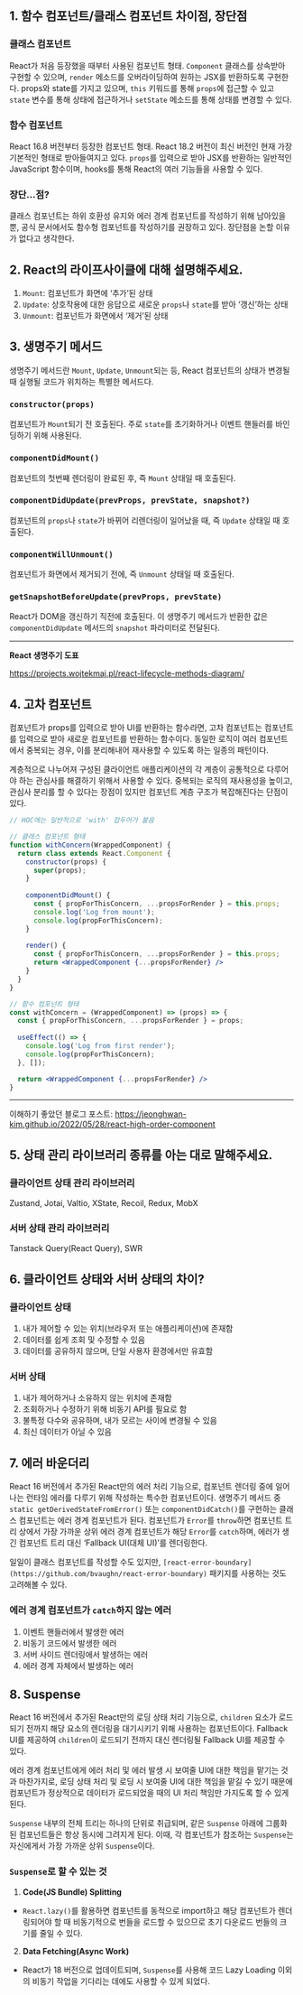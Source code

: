 ## 1. 함수 컴포넌트/클래스 컴포넌트 차이점, 장단점
### 클래스 컴포넌트
React가 처음 등장했을 때부터 사용된 컴포넌트 형태. `Component` 클래스를 상속받아 구현할 수 있으며, `render` 메소드를 오버라이딩하여 원하는 JSX를 반환하도록 구현한다. props와 state를 가지고 있으며, `this` 키워드를 통해 `props`에 접근할 수 있고 `state` 변수를 통해 상태에 접근하거나 `setState` 메소드를 통해 상태를 변경할 수 있다.

### 함수 컴포넌트
React 16.8 버전부터 등장한 컴포넌트 형태. React 18.2 버전이 최신 버전인 현재 가장 기본적인 형태로 받아들여지고 있다. `props`를 입력으로 받아 JSX를 반환하는 일반적인 JavaScript 함수이며, hooks를 통해 React의 여러 기능들을 사용할 수 있다.

### 장단…점?
클래스 컴포넌트는 하위 호환성 유지와 에러 경계 컴포넌트를 작성하기 위해 남아있을 뿐, 공식 문서에서도 함수형 컴포넌트를 작성하기를 권장하고 있다. 장단점을 논할 이유가 없다고 생각한다.

## 2. React의 라이프사이클에 대해 설명해주세요.
1. `Mount`: 컴포넌트가 화면에 ‘추가’된 상태
2. `Update`: 상호작용에 대한 응답으로 새로운 `props`나 `state`를 받아 ‘갱신’하는 상태
3. `Unmount`: 컴포넌트가 화면에서 ‘제거’된 상태

## 3. 생명주기 메서드
생명주기 메서드란 `Mount`, `Update`, `Unmount`되는 등, React 컴포넌트의 상태가 변경될 때 실행될 코드가 위치하는 특별한 메서드다.

### `constructor(props)`
컴포넌트가 `Mount`되기 전 호출된다. 주로 `state`를 초기화하거나 이벤트 핸들러를 바인딩하기 위해 사용된다.

### `componentDidMount()`
컴포넌트의 첫번째 렌더링이 완료된 후, 즉 `Mount` 상태일 때 호출된다. 

### `componentDidUpdate(prevProps, prevState, snapshot?)`
컴포넌트의 `props`나 `state`가 바뀌어 리렌더링이 일어났을 때, 즉 `Update` 상태일 때 호출된다.

### `componentWillUnmount()`
컴포넌트가 화면에서 제거되기 전에, 즉 `Unmount` 상태일 때 호출된다.

### `getSnapshotBeforeUpdate(prevProps, prevState)`
React가 DOM을 갱신하기 직전에 호출된다. 이 생명주기 메서드가 반환한 값은 `componentDidUpdate` 메서드의 `snapshot` 파라미터로 전달된다.

---

**React 생명주기 도표**

https://projects.wojtekmaj.pl/react-lifecycle-methods-diagram/

## 4. 고차 컴포넌트
컴포넌트가 props를 입력으로 받아 UI를 반환하는 함수라면, 고차 컴포넌트는 컴포넌트를 입력으로 받아 새로운 컴포넌트를 반환하는 함수이다. 동일한 로직이 여러 컴포넌트에서 중복되는 경우, 이를 분리해내어 재사용할 수 있도록 하는 일종의 패턴이다.

계층적으로 나누어져 구성된 클라이언트 애플리케이션의 각 계층이 공통적으로 다루어야 하는 관심사를 해결하기 위해서 사용할 수 있다. 중복되는 로직의 재사용성을 높이고, 관심사 분리를 할 수 있다는 장점이 있지만 컴포넌트 계층 구조가 복잡해진다는 단점이 있다.

```jsx
// HOC에는 일반적으로 'with' 접두어가 붙음

// 클래스 컴포넌트 형태
function withConcern(WrappedComponent) {
  return class extends React.Component {
    constructor(props) {
      super(props);
    }
    
    componentDidMount() {
      const { propForThisConcern, ...propsForRender } = this.props;
      console.log('Log from mount');
      console.log(propForThisConcern);
    }
    
    render() {
      const { propForThisConcern, ...propsForRender } = this.props;
      return <WrappedComponent {...propsForRender} />
    }
  }
}

// 함수 컴포넌트 형태
const withConcern = (WrappedComponent) => (props) => {
  const { propForThisConcern, ...propsForRender } = props;
  
  useEffect(() => {
    console.log('Log from first render');
    console.log(propForThisConcern);
  }, []);

  return <WrappedComponent {...propsForRender} />
}
```

---

이해하기 좋았던 블로그 포스트: https://jeonghwan-kim.github.io/2022/05/28/react-high-order-component

## 5. 상태 관리 라이브러리 종류를 아는 대로 말해주세요.
### 클라이언트 상태 관리 라이브러리
Zustand, Jotai, Valtio, XState, Recoil, Redux, MobX

### 서버 상태 관리 라이브러리
Tanstack Query(React Query), SWR

## 6. 클라이언트 상태와 서버 상태의 차이?
### 클라이언트 상태
1. 내가 제어할 수 있는 위치(브라우저 또는 애플리케이션)에 존재함
2. 데이터를 쉽게 조회 및 수정할 수 있음
3. 데이터를 공유하지 않으며, 단일 사용자 환경에서만 유효함

### 서버 상태
1. 내가 제어하거나 소유하지 않는 위치에 존재함
2. 조회하거나 수정하기 위해 비동기 API를 필요로 함
3. 불특정 다수와 공유하며, 내가 모르는 사이에 변경될 수 있음
4. 최신 데이터가 아닐 수 있음

## 7. 에러 바운더리
React 16 버전에서 추가된 React만의 에러 처리 기능으로, 컴포넌트 렌더링 중에 일어나는 런타임 에러를 다루기 위해 작성하는 특수한 컴포넌트이다. 생명주기 메서드 중 `static getDerivedStateFromError()` 또는 `componentDidCatch()`를 구현하는 클래스 컴포넌트는 에러 경계 컴포넌트가 된다. 컴포넌트가 `Error`를 `throw`하면 컴포넌트 트리 상에서 가장 가까운 상위 에러 경계 컴포넌트가 해당 `Error`를 `catch`하며, 에러가 생긴 컴포넌트 트리 대신 ‘Fallback UI(대체 UI)’를 렌더링한다.

일일이 클래스 컴포넌트를 작성할 수도 있지만, `[react-error-boundary](https://github.com/bvaughn/react-error-boundary)` 패키지를 사용하는 것도 고려해볼 수 있다.

### 에러 경계 컴포넌트가 `catch`하지 않는 에러
1. 이벤트 핸들러에서 발생한 에러
2. 비동기 코드에서 발생한 에러
3. 서버 사이드 렌더링에서 발생하는 에러
4. 에러 경계 자체에서 발생하는 에러

## 8. Suspense
React 16 버전에서 추가된 React만의 로딩 상태 처리 기능으로, `children` 요소가 로드되기 전까지 해당 요소의 렌더링을 대기시키기 위해 사용하는 컴포넌트이다. Fallback UI를 제공하여 `children`이 로드되기 전까지 대신 렌더링될 Fallback UI를 제공할 수 있다.

에러 경계 컴포넌트에게 에러 처리 및 에러 발생 시 보여줄 UI에 대한 책임을 맡기는 것과 마찬가지로, 로딩 상태 처리 및 로딩 시 보여줄 UI에 대한 책임을 맡길 수 있기 때문에 컴포넌트가 정상적으로 데이터가 로드되었을 때의 UI 처리 책임만 가지도록 할 수 있게 된다.

`Suspense` 내부의 전체 트리는 하나의 단위로 취급되며, 같은 `Suspense` 아래에 그룹화된 컴포넌트들은 항상 동시에 그려지게 된다. 이때, 각 컴포넌트가 참조하는 `Suspense`는 자신에게서 가장 가까운 상위 `Suspense`이다.

### `Suspense`로 할 수 있는 것

1. **Code(JS Bundle) Splitting**
  - `React.lazy()`를 활용하면 컴포넌트를 동적으로 import하고 해당 컴포넌트가 렌더링되어야 할 때 비동기적으로 번들을 로드할 수 있으므로 초기 다운로드 번들의 크기를 줄일 수 있다.

2. **Data Fetching(Async Work)**
  - React가 18 버전으로 업데이트되며, `Suspense`를 사용해 코드 Lazy Loading 이외의 비동기 작업을 기다리는 데에도 사용할 수 있게 되었다.